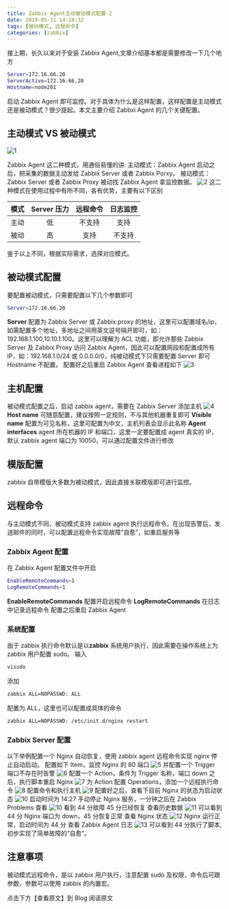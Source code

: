 ```yaml
---
title: Zabbix Agent主动被动模式配置-2
date: 2019-05-31 14:18:32
tags: [被动模式, 远程命令]
categories: [zabbix]
---
```


接上期，长久以来对于安装 Zabbix Agent,文章介绍基本都是需要修改一下几个地方

```bash
Server=172.16.66.20
ServerActive=172.16.66.20
Hostname=node201
```

启动 Zabbix Agent 即可监控。对于具体为什么是这样配置，这样配置是主动模式还是被动模式？很少提起。本文主要介绍 Zabbxi Agent 的几个关键配置。

## 主动模式 VS 被动模式

![1](https://img.cactifans.com/wp-content/uploads/2019/03/7EBBC8A6-B2C2-40AE-B86F-55EEF378A02B.jpg)

Zabbix Agent 这二种模式，用通俗易懂的讲:
主动模式：Zabbix Agent 启动之后，把采集的数据主动发给 Zabbix Server 或者 Zabbix Porxy。
被动模式：Zabbix Server 或者 Zabbix Proxy 被动找 Zabbix Agent 拿监控数据。
![2](https://img.cactifans.com/wp-content/uploads/2019/03/F8C8B1D3-C40E-478E-BC90-188FD7BA2488.jpg)
这二种模式在使用过程中有所不同，各有优势，主要有以下区别

| 模式 | Server 压力 | 远程命令 | 日志监控 |
| :--: | :---------: | :------: | :------: |
| 主动 |     低      |  不支持  |   支持   |
| 被动 |     高      |   支持   |  不支持  |

鉴于以上不同，根据实际需求，选择对应模式。

## 被动模式配置

要配置被动模式，只需要配置以下几个参数即可

```bash
Server=172.16.66.20
```

**Server** 配置为 Zabbix Server 或 Zabbix proxy 的地址，这里可以配置域名/ip，如需配置多个地址，多地址之间用英文逗号隔开即可，如：192.168.1.100,10.10.1.100。这里可以理解为 ACL 功能，即允许那些 Zabbix Server 及 Zabbix Proxy 访问 Zabbix Agent，因此可以配置网段和配置成所有 IP，如：192.168.1.0/24 或 0.0.0.0/0，纯被动模式下只需要配置 Server 即可 Hostname 不配置。
配置好之后重启 Zabbix Agent 查看进程如下
![3](https://img.cactifans.com/wp-content/uploads/2019/05/E9C45B5A-7E2A-4866-A7B5-F504E050CF8C-1024x97.jpg)

## 主机配置

被动模式配置之后，启动 zabbix agent，需要在 Zabbix Server 添加主机
![4](https://img.cactifans.com/wp-content/uploads/2019/05/3FB560C8-1E77-4CC9-8A87-B9CAB34EF7A5-1024x493.jpg)
**Host name** 可随意配置，建议按照一定规则，不与其他机器重复即可
**Visible name** 配置为可见名称，这里可配置为中文，主机列表会显示此名称
**Agent interfaces** agent 所在机器的 IP 和端口，这里一定要配置成 agent 真实的 IP，默认 zabbix agent 端口为 10050，可以通过配置文件进行修改

## 模版配置

zabbix 自带模版大多数为被动模式，因此直接关联模版即可进行监控。

## 远程命令

与主动模式不同，被动模式支持 zabbix agent 执行远程命令。在出现告警后，发送邮件的同时，可以配置远程命令实现故障“自愈”，如重启服务等

### Zabbix Agent 配置

在 Zabbix Agent 配置文件中开启

```bash
EnableRemoteCommands=1
LogRemoteCommands=1
```

**EnableRemoteCommands** 配置开启远程命令
**LogRemoteCommands** 在日志中记录远程命令
配置之后重启 Zabbix Agent

### 系统配置

由于 zabbix 执行命令默认是以**zabbix** 系统用户执行，因此需要在操作系统上为 zabbix 用户配置 sudo。
输入

```bash
visudo
```

添加

```bash
zabbix ALL=NOPASSWD: ALL
```

配置为 ALL，这里也可以配置成具体的命令

```bash
zabbix ALL=NOPASSWD: /etc/init.d/nginx restart
```

### Zabbix Server 配置

以下举例配置一个 Nginx 自动恢复，使用 zabbix agent 远程命令实现 nginx 停止自动启动。
配置如下 Item，监控 Nginx 的 80 端口
![5](https://img.cactifans.com/wp-content/uploads/2019/05/1C0C9A26-98D2-4FF6-8011-5ADC357B5628-1024x191.jpg)
并配置一个 Trigger 端口不存在时告警
![6](https://img.cactifans.com/wp-content/uploads/2019/05/BBDF18EA-20B1-44F7-940B-4318AF72CA9D-1024x29.jpg)
配置一个 Action，条件为 Trigger 名称，端口 down 之后，执行脚本重启 Nginx
![7](https://img.cactifans.com/wp-content/uploads/2019/05/2A6B87ED-2966-4DBF-A918-35C99F362C3B-1024x547.jpg)
为 Action 配置 Operations，添加一个远程执行命令
![8](https://img.cactifans.com/wp-content/uploads/2019/05/2CA520FA-732F-49C3-A0D2-8EA03F1CEB48-1024x619.jpg)
配置命令和执行主机
![9](https://img.cactifans.com/wp-content/uploads/2019/05/1EE3DC72-D559-466F-8003-F1DEAFC7D010-1024x712.jpg)
配置好之后，查看下目前 Nginx 的状态为启动状态
![10](https://img.cactifans.com/wp-content/uploads/2019/05/D2E6EBA3-3884-44A4-8C5F-0193A761C7EC-1024x266.jpg)
启动时间为 14:27
手动停止 Nginx 服务，一分钟之后在 Zabbix Problems 查看
![10](https://img.cactifans.com/wp-content/uploads/2019/05/54C76362-9D72-447B-8ED1-754A974C2934-1024x68.jpg)
看到 44 分故障 45 分已经恢复
查看历史数据
![11](https://img.cactifans.com/wp-content/uploads/2019/05/0A9F2AFB-E039-432C-9684-B4565DDBDC58.jpg)
可以看到 44 分 Nginx 端口为 down，45 分恢复正常
查看 Nginx 状态
![12](https://img.cactifans.com/wp-content/uploads/2019/05/EC2B3B1D-B542-4688-8B3B-9E5A6F799C84-1024x273.jpg)
Nginx 运行正常，启动时间为 44 分
查看 Zabbix Agent 日志
![13](https://img.cactifans.com/wp-content/uploads/2019/05/AC709984-AC0C-4436-8064-E9945F065D81.jpg)
可以看到 44 分执行了脚本,初步实现了简单故障的“自愈”。

## 注意事项

被动模式远程命令，是以 zabbix 用户执行，注意配置 sudo 及权限，命令后可跟参数，参数可以使用 zabbix 的内置宏。

点击下方【查看原文】到 Blog 阅读原文
